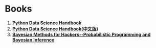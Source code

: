 # Books

1. [**Python Data Science Handbook**](https://github.com/lambda-xmu/Books/blob/master/python%20data%20science%20handbook.pdf)
2. [**Python Data Science Handbook(中文版)**](https://u20150046.ctfile.com/fs/20150046-376247720)
3. [**Bayesian Methods for Hackers--Probabilistic Programming and Bayesian Inference**](https://github.com/lambda-xmu/Books/blob/master/Bayesian%20Methods%20for%20Hackers-Probabilistic%20Programming%20and%20Bayesian%20Inference.pdf)

